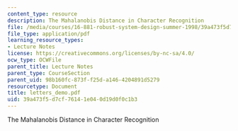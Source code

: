 ```yaml
---
content_type: resource
description: The Mahalanobis Distance in Character Recognition
file: /media/courses/16-881-robust-system-design-summer-1998/39a473f5d7cf76141e040d19d0f0c1b3_letters_demo.pdf
file_type: application/pdf
learning_resource_types:
- Lecture Notes
license: https://creativecommons.org/licenses/by-nc-sa/4.0/
ocw_type: OCWFile
parent_title: Lecture Notes
parent_type: CourseSection
parent_uid: 98b160fc-873f-f25d-a146-4204891d5279
resourcetype: Document
title: letters_demo.pdf
uid: 39a473f5-d7cf-7614-1e04-0d19d0f0c1b3
---
```

The Mahalanobis Distance in Character Recognition